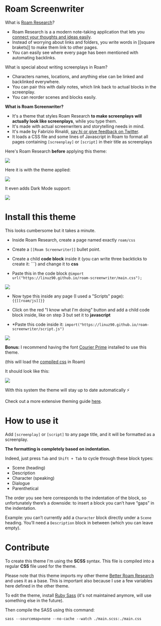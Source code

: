 # Roam Screenwriter

What is [Roam Research](https://roamresearch.com)?

- Roam Research is a a modern note-taking application that lets you <ins>connect your thoughts and ideas easily</ins>.
- Instead of worrying about links and folders, you write words in [[square brakets]] to make them link to other pages.
- You can easily see where every page has been mentioned with automating backlinks.

What is special about writing screenplays in Roam?

- Characters names, locations, and anything else can be linked and backlinked everywhere.
- You can pair this with daily notes, which link back to actual blocks in the screenplay.
- You can reorder scenes and blocks easily.

**What is Roam Screenwriter?**

- It's a theme that styles Roam Research **to make screenplays will actually look like screenplays**, while you type them.
- It's made with actual screenwriters and storytelling needs in mind.
- It's made by Fabrizio Rinaldi, [say hi or give feedback on Twitter](https://twitter.com/linuz90).
- It loads a CSS file and some lines of Javascript in Roam to format all pages containing `[screenplay]` or `[script]` in their title as screenplays

Here's Roam Research **before** applying this theme:

![](/assets/before.png)

Here it is with the theme applied:

![](/assets/after.png)

It even adds Dark Mode support:

![](/assets/dark.png)

# Install this theme

This looks cumbersome but it takes a minute.

* Inside Roam Research, create a page named exactly `roam/css`

* Create a `[[Roam Screenwriter]]` bullet point.

* Create a child **code block** inside it (you can write three backticks to create it: ```) and change it to **css**

* Paste this in the code block `@import url("https://linuz90.github.io/roam-screenwriter/main.css");`

![](/assets/install-css.gif)

* Now type this inside any page (I used a "Scripts" page): `{{[[roam/js]]}}`

* Click on the red "I know what I'm doing" button and add a child code block inside, like on step 3 but set it to **javascript**

* *Paste this code inside it: `import("https://linuz90.github.io/roam-screenwriter/script.js")`

![](/assets/install-js.gif)

**Bonus:** I recommend having the font [Courier Prime](https://quoteunquoteapps.com/courierprime/) installed to use this theme.

(this will load the [compiled css](https://linuz90.github.io/roam-screenwriter/main.css) in Roam)

It should look like this:

![](/assets/how-to.png)

With this system the theme will stay up to date automatically ⚡️

Check out a more extensive theming guide [here](https://nesslabs.com/roam-research-themes-custom-styling-css).

# How to use it

Add `[screenplay]` or `[script]` to any page title, and it will be formatted as a screenplay.

**The formatting is completely based on indentation.**

Indeed, just press `Tab` and `Shift + Tab` to cycle through these block types:

- Scene (heading)
- Description
- Character (speaking)
- Dialogue
- Parenthetical

The order you see here corresponds to the indentation of the block, so unfortunately there’s a downside: to insert a block you can’t have “gaps” in the indentation.

Example: you can’t currently add a `Character` block directly under a `Scene` heading. You’ll need a `Description` block in between (which you can leave empty).

# Contribute

To create this theme I'm using the **SCSS** syntax. This file is compiled into a regular **CSS** file used for the theme.

Please note that this theme imports my other theme [Better Roam Research](https://github.com/linuz90/better-roam-research) and uses it as a base. This is important also because I use a few variables here defined in the other theme.

To edit the theme, install [Ruby Sass](https://github.com/sass/ruby-sass) (it's not maintained anymore, will use something else in the future).

Then compile the SASS using this command:

`sass --sourcemap=none --no-cache --watch ./main.scss:./main.css`
